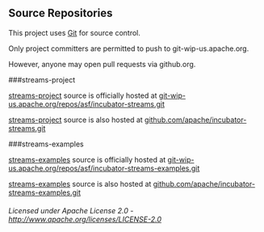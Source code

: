 ## Source Repositories

This project uses [Git](http://git.org/ "Git") for source control.

Only project committers are permitted to push to git-wip-us.apache.org.

However, anyone may open pull requests via github.org.

###streams-project

[streams-project](http://streams.apache.org/site/0.2-incubating/streams-project "streams-project") source is officially hosted at [git-wip-us.apache.org/repos/asf/incubator-streams.git](https://git-wip-us.apache.org/repos/asf/incubator-streams.git "https://git-wip-us.apache.org/repos/asf/incubator-streams.git")

[streams-project](index.html "streams-project") source is also hosted at [github.com/apache/incubator-streams.git](https://github.com/apache/incubator-streams.git "https://github.com/apache/incubator-streams.git")

###streams-examples

[streams-examples](http://streams.apache.org/site/0.2-incubating/streams-project "streams-examples") source is officially hosted at [git-wip-us.apache.org/repos/asf/incubator-streams-examples.git](https://git-wip-us.apache.org/repos/asf/incubator-streams-examples.git "https://git-wip-us.apache.org/repos/asf/incubator-streams-examples.git")

[streams-examples](http://streams.apache.org/site/0.2-incubating/streams-project "streams-examples") source is also hosted at [github.com/apache/incubator-streams-examples.git](https://github.com/apache/incubator-streams-examples.git "https://github.com/apache/incubator-streams-examples.git")

###### Licensed under Apache License 2.0 - http://www.apache.org/licenses/LICENSE-2.0
